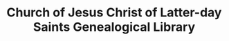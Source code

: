 ---
layout: repo
title: "Church of Jesus Christ of Latter-day Saints Genealogical Library"
id: 1809
permalink: repos/1809/
---
